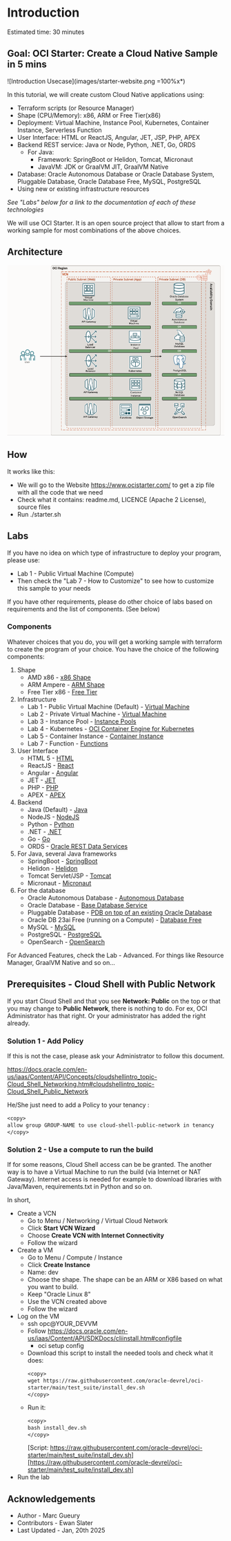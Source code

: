 
# Introduction

Estimated time: 30 minutes

## Goal: OCI Starter: Create a Cloud Native Sample in 5 mins

![Introduction Usecase](images/starter-website.png =100%x*)

In this tutorial, we will create custom Cloud Native applications using:

- Terraform scripts (or Resource Manager)
- Shape (CPU/Memory): x86, ARM or Free Tier(x86)
- Deployment: Virtual Machine, Instance Pool, Kubernetes, Container Instance, Serverless Function
- User Interface: HTML or ReactJS, Angular, JET, JSP, PHP, APEX
- Backend REST service: Java or Node, Python, .NET, Go, ORDS
    - For Java: 
        - Framework: SpringBoot or Helidon, Tomcat, Micronaut
        - JavaVM: JDK or GraalVM JIT, GraalVM Native
- Database: Oracle Autonomous Database or Oracle Database System, Pluggable Database, Oracle Database Free, MySQL, PostgreSQL
- Using new or existing infrastructure resources

*See "Labs" below for a link to the documentation of each of these technologies*

We will use OCI Starter. It is an open source project that allow to start from 
a working sample for most combinations of the above choices.

## Architecture

![Architecture](images/starter-architecture-all.png)

## How

It works like this:
- We will go to the Website https://www.ocistarter.com/ to get a zip file with all the code that we need
- Check what it contains: readme.md, LICENCE (Apache 2 License), source files
- Run ./starter.sh

## Labs

If you have no idea on which type of infrastructure to deploy your program, please use: 
- Lab 1 - Public Virtual Machine (Compute)
- Then check the "Lab 7 - How to Customize" to see how to customize this sample to your needs

If you have other requirements, please do other choice of labs based on requirements and the list of components. (See below)

### Components

Whatever choices that you do, you will get a working sample with terraform to create the program of your choice. You have the choice of the following components:

1. Shape 
    - AMD x86 - [x86 Shape](https://docs.oracle.com/en-us/iaas/Content/Compute/References/computeshapes.htm)
    - ARM Ampere - [ARM Shape](https://docs.oracle.com/en-us/iaas/Content/Compute/References/arm.htm)
    - Free Tier x86 - [Free Tier](https://www.oracle.com/be/cloud/free/)
2. Infrastructure
    - Lab 1 - Public Virtual Machine (Default) - [Virtual Machine](https://docs.oracle.com/en-us/iaas/Content/Compute/home.htm)
    - Lab 2 - Private Virtual Machine - [Virtual Machine](https://docs.oracle.com/en-us/iaas/Content/Compute/home.htm)
    - Lab 3 - Instance Pool - [Instance Pools](https://docs.oracle.com/en-us/iaas/Content/Compute/Concepts/instancemanagement.htm)
    - Lab 4 - Kubernetes - [OCI Container Engine for Kubernetes](https://docs.oracle.com/en-us/iaas/Content/ContEng/home.htm)
    - Lab 5 - Container Instance - [Container Instance](https://docs.oracle.com/en-us/iaas/Content/container-instances/home.htm)
    - Lab 7 - Function - [Functions](https://docs.oracle.com/en-us/iaas/Content/Functions/home.htm)
3. User Interface 
    - HTML 5 - [HTML](https://html.spec.whatwg.org/multipage/)
    - ReactJS - [React](https://react.dev/)
    - Angular - [Angular](https://angular.io/)
    - JET - [JET](https://www.oracle.com/webfolder/technetwork/jet/index.html)
    - PHP - [PHP](https://www.php.net/)
    - APEX - [APEX](https://apex.oracle.com)
4. Backend
    - Java (Default) - [Java](https://dev.java/)
    - NodeJS - [NodeJS](https://nodejs.org/)
    - Python - [Python](https://www.python.org/)
    - .NET - [.NET](https://dotnet.microsoft.com/)
    - Go - [Go](https://go.dev/)
    - ORDS - [Oracle REST Data Services](https://docs.oracle.com/en/database/oracle/oracle-rest-data-services/index.html)
5. For Java, several Java frameworks
    - SpringBoot  - [SpringBoot](https://spring.io/projects/spring-boot)
    - Helidon - [Helidon](https://helidon.io/)
    - Tomcat Servlet/JSP - [Tomcat](https://tomcat.apache.org/)
    - Micronaut - [Micronaut](https://micronaut.io/)
6. For the database
    - Oracle Autonomous Database - [Autonomous Database](https://docs.oracle.com/en/database/autonomous-database-cloud-services.html)
    - Oracle Database - [Base Database Service](https://docs.oracle.com/en/cloud/paas/base-database/index.html)
    - Pluggable Database - [PDB on top of an existing Oracle Database](https://docs.oracle.com/en-us/iaas/dbcs/doc/pluggable-databases.html)
    - Oracle DB 23ai Free (running on a Compute) - [Database Free](https://www.oracle.com/be/database/free/)
    - MySQL - [MySQL](https://docs.oracle.com/en-us/iaas/mysql-database/index.html)
    - PostgreSQL - [PostgreSQL](https://docs.oracle.com/en-us/iaas/Content/postgresql/home.htm)
    - OpenSearch - [OpenSearch](https://docs.oracle.com/en-us/iaas/Content/search-opensearch/home.htm)

For Advanced Features, check the Lab - Advanced. For things like Resource Manager, GraalVM Native and so on... 

## Prerequisites - Cloud Shell with Public Network

If you start Cloud Shell and that you see **Network: Public** on the top or that you may change to **Public Network**, there is nothing to do.
For ex, OCI Administrator has that right. Or your administrator has added the right already.

### Solution 1 - Add Policy

If this is not the case, please ask your Administrator to follow this document.

https://docs.oracle.com/en-us/iaas/Content/API/Concepts/cloudshellintro_topic-Cloud_Shell_Networking.htm#cloudshellintro_topic-Cloud_Shell_Public_Network

He/She just need to add a Policy to your tenancy :

```
<copy>
allow group GROUP-NAME to use cloud-shell-public-network in tenancy
</copy>
```

### Solution 2 - Use a compute to run the build

If for some reasons, Cloud Shell access can be be granted. The another way is to have a Virtual Machine to run the build (via Internet or NAT Gateway).
Internet access is needed for example to download libraries with Java/Maven, requirements.txt in Python and so on.

In short, 
- Create a VCN 
    - Go to Menu / Networking / Virtual Cloud Network
    - Click **Start VCN Wizard**
    - Choose **Create VCN with Internet Connectivity**
    - Follow the wizard
- Create a VM
    - Go to Menu / Compute / Instance
    - Click **Create Instance**
    - Name: dev
    - Choose the shape. The shape can be an ARM or X86 based on what you want to build.
    - Keep "Oracle Linux 8" 
    - Use the VCN created above
    - Follow the wizard
- Log on the VM
    - ssh opc@YOUR_DEVVM
    - Follow https://docs.oracle.com/en-us/iaas/Content/API/SDKDocs/cliinstall.htm#configfile
        - oci setup config
    - Download this script to install the needed tools and check what it does:
        ```
        <copy>
        wget https://raw.githubusercontent.com/oracle-devrel/oci-starter/main/test_suite/install_dev.sh
        </copy>
        ```
    - Run it:
        ```
        <copy>
        bash install_dev.sh
        </copy>
        ```
        [Script: https://raw.githubusercontent.com/oracle-devrel/oci-starter/main/test_suite/install_dev.sh][https://raw.githubusercontent.com/oracle-devrel/oci-starter/main/test_suite/install_dev.sh]
- Run the lab

## Acknowledgements 

* Author - Marc Gueury
* Contributors - Ewan Slater 
* Last Updated - Jan, 20th 2025


